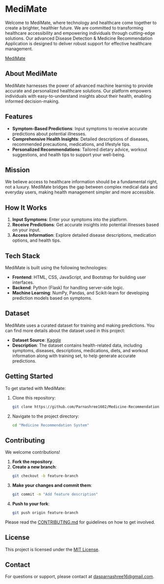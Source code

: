 # MediMate

Welcome to MediMate, where technology and healthcare come together to create a brighter, healthier future. We are committed to transforming healthcare accessibility and empowering individuals through cutting-edge solutions. Our advanced Disease Detection & Medicine Recommendation Application is designed to deliver robust support for effective healthcare management.

[MediMate](https://medicine-recommendation-system-1-tsgd.onrender.com/)

## About MediMate
MediMate harnesses the power of advanced machine learning to provide accurate and personalized healthcare solutions. Our platform empowers individuals with easy-to-understand insights about their health, enabling informed decision-making.

## Features
- **Symptom-Based Predictions**: Input symptoms to receive accurate predictions about potential illnesses.
- **Comprehensive Health Insights**: Detailed descriptions of diseases, recommended precautions, medications, and lifestyle tips.
- **Personalized Recommendations**: Tailored dietary advice, workout suggestions, and health tips to support your well-being.

## Mission
We believe access to healthcare information should be a fundamental right, not a luxury. MediMate bridges the gap between complex medical data and everyday users, making health management simpler and more accessible.

## How It Works
1. **Input Symptoms**: Enter your symptoms into the platform.
2. **Receive Predictions**: Get accurate insights into potential illnesses based on your input.
3. **Access Information**: Explore detailed disease descriptions, medication options, and health tips.

## Tech Stack
MediMate is built using the following technologies:
- **Frontend**: HTML, CSS, JavaScript, and Bootstrap for building user interfaces.
- **Backend**: Python (Flask) for handling server-side logic.
- **Machine Learning**: NumPy, Pandas, and Scikit-learn for developing prediction models based on symptoms.

## Dataset
MediMate uses a curated dataset for training and making predictions. You can find more details about the dataset used in this project:
- **Dataset Source**: [Kaggle](https://www.kaggle.com/datasets/noorsaeed/medicine-recommendation-system-dataset)
- **Description**: The dataset contains health-related data, including symptoms, diseases, descriptions, medications, diets, and workout information along with training set, to help generate accurate predictions.

## Getting Started
To get started with MediMate:
1. Clone this repository:
   ```bash
   git clone https://github.com/Parnashree1602/Medicine-Recommendation-System.git
   ```
2. Navigate to the project directory:
   ```bash
   cd "Medicine Recommendation System"
   ```

## Contributing
We welcome contributions! 
1. **Fork the repository**.
2. **Create a new branch**:
   ```bash
   git checkout -b feature-branch
   ```
3. **Make your changes and commit them**:
   ```bash
   git commit -m "Add feature description"
   ```
4. **Push to your fork**:
   ```bash
   git push origin feature-branch
   ```

Please read the [CONTRIBUTING.md](CONTRIBUTING.md) for guidelines on how to get involved.

## License
This project is licensed under the [MIT License](LICENSE).

## Contact
For questions or support, please contact at [dasparnashree16@gmail.com](mailto:dasparnashree16@gmail.com).

